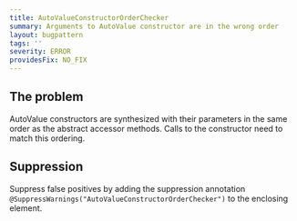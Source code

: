 ```yaml
---
title: AutoValueConstructorOrderChecker
summary: Arguments to AutoValue constructor are in the wrong order
layout: bugpattern
tags: ''
severity: ERROR
providesFix: NO_FIX
---
```


<!--
*** AUTO-GENERATED, DO NOT MODIFY ***
To make changes, edit the @BugPattern annotation or the explanation in docs/bugpattern.
-->

## The problem
AutoValue constructors are synthesized with their parameters in the same order as the abstract accessor methods. Calls to the constructor need to match this ordering.

## Suppression
Suppress false positives by adding the suppression annotation `@SuppressWarnings("AutoValueConstructorOrderChecker")` to the enclosing element.
